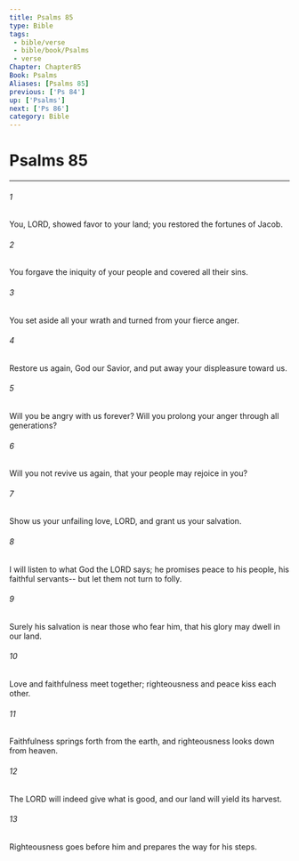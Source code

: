 ```yaml
---
title: Psalms 85
type: Bible
tags:
 - bible/verse
 - bible/book/Psalms
 - verse
Chapter: Chapter85
Book: Psalms
Aliases: [Psalms 85]
previous: ['Ps 84']
up: ['Psalms']
next: ['Ps 86']
category: Bible
---
```

# Psalms 85

***


###### 1 
You, LORD, showed favor to your land; you restored the fortunes of Jacob. 

###### 2 
You forgave the iniquity of your people and covered all their sins. 

###### 3 
You set aside all your wrath and turned from your fierce anger. 

###### 4 
Restore us again, God our Savior, and put away your displeasure toward us. 

###### 5 
Will you be angry with us forever? Will you prolong your anger through all generations? 

###### 6 
Will you not revive us again, that your people may rejoice in you? 

###### 7 
Show us your unfailing love, LORD, and grant us your salvation. 

###### 8 
I will listen to what God the LORD says; he promises peace to his people, his faithful servants-- but let them not turn to folly. 

###### 9 
Surely his salvation is near those who fear him, that his glory may dwell in our land. 

###### 10 
Love and faithfulness meet together; righteousness and peace kiss each other. 

###### 11 
Faithfulness springs forth from the earth, and righteousness looks down from heaven. 

###### 12 
The LORD will indeed give what is good, and our land will yield its harvest. 

###### 13 
Righteousness goes before him and prepares the way for his steps. 

